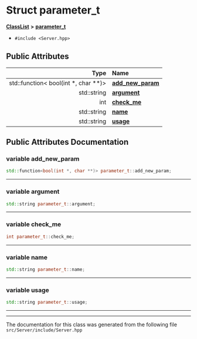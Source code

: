 

# Struct parameter\_t



[**ClassList**](annotated.md) **>** [**parameter\_t**](structparameter__t.md)





* `#include <Server.hpp>`





















## Public Attributes

| Type | Name |
| ---: | :--- |
|  std::function&lt; bool(int \*, char \*\*)&gt; | [**add\_new\_param**](#variable-add_new_param)  <br> |
|  std::string | [**argument**](#variable-argument)  <br> |
|  int | [**check\_me**](#variable-check_me)  <br> |
|  std::string | [**name**](#variable-name)  <br> |
|  std::string | [**usage**](#variable-usage)  <br> |












































## Public Attributes Documentation




### variable add\_new\_param 

```C++
std::function<bool(int *, char **)> parameter_t::add_new_param;
```




<hr>



### variable argument 

```C++
std::string parameter_t::argument;
```




<hr>



### variable check\_me 

```C++
int parameter_t::check_me;
```




<hr>



### variable name 

```C++
std::string parameter_t::name;
```




<hr>



### variable usage 

```C++
std::string parameter_t::usage;
```




<hr>

------------------------------
The documentation for this class was generated from the following file `src/Server/include/Server.hpp`

